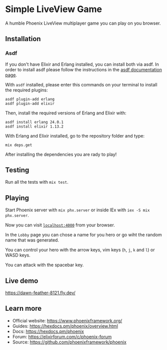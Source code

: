# Simple LiveView Game

A humble Phoenix LiveView multiplayer game you can play on you browser.

## Installation

### Asdf

If you don't have Elixir and Erlang installed, you can install both via asdf.
In order to install asdf please follow the instructions in the
[asdf documentation page](http://asdf-vm.com/guide/getting-started.html#_1-install-dependencies).

With `asdf` installed, please enter this commands on your terminal to install the required plugins:

```
asdf plugin-add erlang
asdf plugin-add elixir
```

Then, install the required versions of Erlang and Elixir with:

```
asdf install erlang 24.0.1
asdf install elixir 1.13.2
```

With Erlang and Elixir installed, go to the repository folder and type:

```
mix deps.get
```

After installing the dependencies you are rady to play!

## Testing

Run all the tests with `mix test`.

## Playing

Start Phoenix server with `mix phx.server` or inside IEx with `iex -S mix phx.server`.

Now you can visit [`localhost:4000`](http://localhost:4000) from your browser.

In the `Lobby` page you can chose a name for you hero or go wiht the random name that was generated.

You can control your hero with the arrow keys, vim keys (`h`, `j`, `k` and `l`) or WASD keys.

You can attack with the spacebar key.

## Live demo

https://dawn-feather-8121.fly.dev/

## Learn more

  * Official website: https://www.phoenixframework.org/
  * Guides: https://hexdocs.pm/phoenix/overview.html
  * Docs: https://hexdocs.pm/phoenix
  * Forum: https://elixirforum.com/c/phoenix-forum
  * Source: https://github.com/phoenixframework/phoenix
